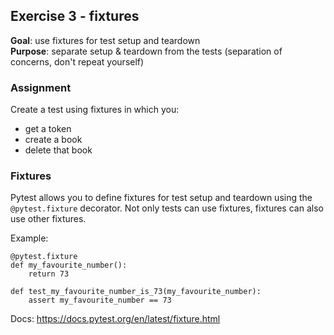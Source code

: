 ## Exercise 3 - fixtures
**Goal**: use fixtures for test setup and teardown  
**Purpose**: separate setup & teardown from the tests (separation of concerns,
don't repeat yourself)

### Assignment
Create a test using fixtures in which you:
- get a token
- create a book
- delete that book

### Fixtures
Pytest allows you to define fixtures for test setup and teardown using the
`@pytest.fixture` decorator.
Not only tests can use fixtures, fixtures can also use other fixtures.

Example:
```
@pytest.fixture
def my_favourite_number():
    return 73
    
def test_my_favourite_number_is_73(my_favourite_number):
    assert my_favourite_number == 73
```

Docs: https://docs.pytest.org/en/latest/fixture.html